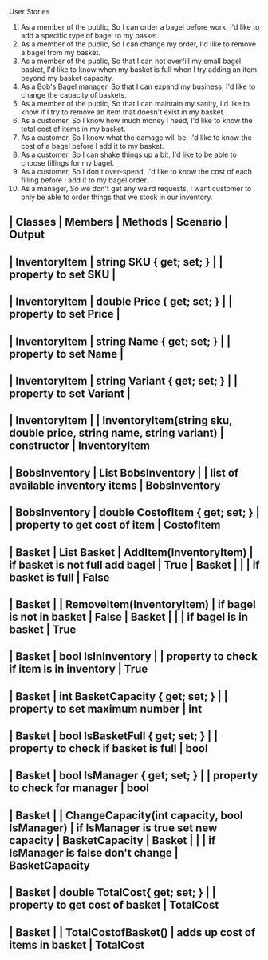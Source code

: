 User Stories
1. As a member of the public, So I can order a bagel before work, I'd like to add a specific type of bagel to my basket.
2. As a member of the public, So I can change my order, I'd like to remove a bagel from my basket.
3. As a member of the public, So that I can not overfill my small bagel basket, I'd like to know when my  basket is full when I try adding an item beyond my basket capacity.
4. As a Bob's Bagel manager, So that I can expand my business, I'd like to change the capacity of baskets.
5. As a member of the public, So that I can maintain my sanity, I'd like to know if I try to remove an item that doesn't exist in my basket.
6. As a customer, So I know how much money I need, I'd like to know the total cost of items in my basket.
7. As a customer, So I know what the damage will be, I'd like to know the cost of a bagel before I add it to my basket.
8. As a customer, So I can shake things up a bit, I'd like to be able to choose fillings for my bagel.
9. As a customer, So I don't over-spend, I'd like to know the cost of each filling before I add it to my bagel order.
10. As a manager, So we don't get any weird requests, I want customer to only be able to order things that we stock in our inventory.

	
| Classes		| Members								| Methods																| Scenario									| Output
---------------------------------------------------------------------------------------------------------------------------------------------------------------------------------------------
| InventoryItem | string SKU { get; set; }				|																		| property to set SKU						|
---------------------------------------------------------------------------------------------------------------------------------------------------------------------------------------------
| InventoryItem | double Price { get; set; }			|																		| property to set Price						|
---------------------------------------------------------------------------------------------------------------------------------------------------------------------------------------------
| InventoryItem | string Name { get; set; }				|																		| property to set Name						|
---------------------------------------------------------------------------------------------------------------------------------------------------------------------------------------------
| InventoryItem | string Variant { get; set; }			|																		| property to set Variant					|
---------------------------------------------------------------------------------------------------------------------------------------------------------------------------------------------
| InventoryItem	|										| InventoryItem(string sku, double price, string name, string variant)	| constructor 								| InventoryItem
---------------------------------------------------------------------------------------------------------------------------------------------------------------------------------------------

| BobsInventory | List<InventoryItem> BobsInventory		| 																		| list of available inventory items			| BobsInventory
---------------------------------------------------------------------------------------------------------------------------------------------------------------------------------------------
| BobsInventory | double CostofItem { get; set; }		| 																		| property to get cost of item				| CostofItem
---------------------------------------------------------------------------------------------------------------------------------------------------------------------------------------------

| Basket		| List<InventoryItem> Basket			| AddItem(InventoryItem)												| if basket is not full add bagel			| True
| Basket		|										|																		| if basket is full							| False
---------------------------------------------------------------------------------------------------------------------------------------------------------------------------------------------
| Basket		| 										| RemoveItem(InventoryItem)												| if bagel is not in basket					| False
| Basket		|										|																		| if bagel is in basket						| True
---------------------------------------------------------------------------------------------------------------------------------------------------------------------------------------------
| Basket		| bool IsInInventory					|																		| property to check if item is in inventory	| True
---------------------------------------------------------------------------------------------------------------------------------------------------------------------------------------------
| Basket		| int BasketCapacity { get; set; }		|																		| property to set maximum number 			| int
---------------------------------------------------------------------------------------------------------------------------------------------------------------------------------------------
| Basket		| bool IsBasketFull { get; set; }		|																		| property to check if basket is full 		| bool
---------------------------------------------------------------------------------------------------------------------------------------------------------------------------------------------
| Basket		| bool IsManager { get; set; }			| 																		| property to check for manager				| bool
---------------------------------------------------------------------------------------------------------------------------------------------------------------------------------------------
| Basket		|										| ChangeCapacity(int capacity, bool IsManager)							| if IsManager is true set new capacity		| BasketCapacity
| Basket		|										|																		| if IsManager is false	don't change		| BasketCapacity
---------------------------------------------------------------------------------------------------------------------------------------------------------------------------------------------
| Basket		| double TotalCost{ get; set; }			| 																		| property to get cost of basket			| TotalCost
---------------------------------------------------------------------------------------------------------------------------------------------------------------------------------------------
| Basket		|										| TotalCostofBasket()													| adds up cost of items in basket			| TotalCost
---------------------------------------------------------------------------------------------------------------------------------------------------------------------------------------------
